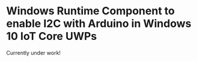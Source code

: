 # Windows Runtime Component to enable I2C with Arduino in Windows 10 IoT Core UWPs

Currently under work!
